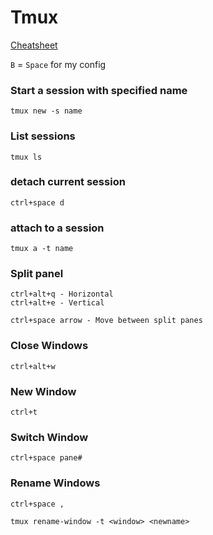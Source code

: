 # Tmux

[Cheatsheet](https://tmuxcheatsheet.com/)

`B` = `Space` for my config

### Start a session with specified name

```
tmux new -s name
```

### List sessions

```
tmux ls
```

### detach current session

```
ctrl+space d
```

### attach to a session

```
tmux a -t name
```

### Split panel

```
ctrl+alt+q - Horizontal
ctrl+alt+e - Vertical

ctrl+space arrow - Move between split panes
```

### Close Windows

```
ctrl+alt+w
```

### New Window

```
ctrl+t 
```

### Switch Window

```
ctrl+space pane#
```

### Rename Windows

```
ctrl+space ,

tmux rename-window -t <window> <newname>
```

